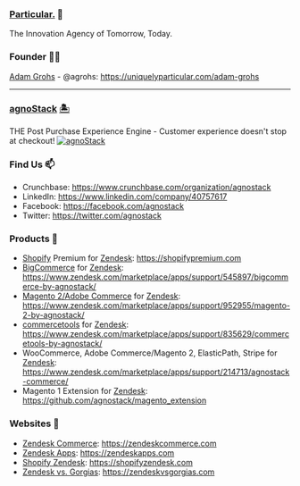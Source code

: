 ### [Particular.](https://uniquelyparticular.com) 👋 
The Innovation Agency of Tomorrow, Today.

### Founder 🙋‍♂️
[Adam Grohs](https://github.com/agrohs) - @agrohs: https://uniquelyparticular.com/adam-grohs

---

### [agnoStack](https://agnostack.com) [🏝](http://maps.google.com/maps/place?cid=13396270753657624207)
THE Post Purchase Experience Engine - Customer experience doesn't stop at checkout!
[![agnoStack](https://user-images.githubusercontent.com/160647/205491010-d3e80ef7-65f3-4a28-93a4-93322193136d.svg "agnoStack")](https://agnostack.com)


### Find Us 📫
- Crunchbase: https://www.crunchbase.com/organization/agnostack
- LinkedIn: https://www.linkedin.com/company/40757617
- Facebook: https://facebook.com/agnostack
- Twitter: https://twitter.com/agnostack

### Products 🚀
- [Shopify](https://shopify.com) Premium for [Zendesk](https://zendesk.com): https://shopifypremium.com
- [BigCommerce](https://www.bigcommerce.com/apps/zendesk-connector-by-agnostack/) for [Zendesk](https://zendesk.com): https://www.zendesk.com/marketplace/apps/support/545897/bigcommerce-by-agnostack/
- [Magento 2/Adobe Commerce](https://business.adobe.com/products/magento/magento-commerce.html) for [Zendesk](https://zendesk.com): https://www.zendesk.com/marketplace/apps/support/952955/magento-2-by-agnostack/
- [commercetools](https://commercetools.com) for [Zendesk](https://zendesk.com): https://www.zendesk.com/marketplace/apps/support/835629/commercetools-by-agnostack/
- WooCommerce, Adobe Commerce/Magento 2, ElasticPath, Stripe for [Zendesk](https://zendesk.com): https://www.zendesk.com/marketplace/apps/support/214713/agnostack-commerce/
- Magento 1 Extension for [Zendesk](https://zendesk.com): https://github.com/agnostack/magento_extension

### Websites 🚀
- [Zendesk Commerce](https://stackablesupport.com/zendesk-commerce): https://zendeskcommerce.com
- [Zendesk Apps](https://stackableapps.com/zendesk): https://zendeskapps.com
- [Shopify Zendesk](https://shopifyzendesk.com): https://shopifyzendesk.com
- [Zendesk vs. Gorgias](https://zendeskvsgorgias.com): https://zendeskvsgorgias.com

